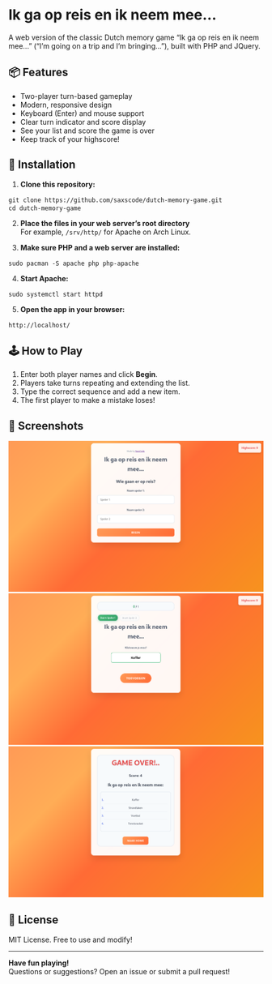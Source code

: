 # Ik ga op reis en ik neem mee...

A web version of the classic Dutch memory game “Ik ga op reis en ik neem mee...” (“I’m going on a trip and I’m bringing...”), built with PHP and JQuery.

## 📦 Features

- Two-player turn-based gameplay
- Modern, responsive design
- Keyboard (Enter) and mouse support
- Clear turn indicator and score display
- See your list and score the game is over
- Keep track of your highscore!

## 🚀 Installation

1. **Clone this repository:**

```
git clone https://github.com/saxscode/dutch-memory-game.git
cd dutch-memory-game
```

2. **Place the files in your web server’s root directory**  
For example, `/srv/http/` for Apache on Arch Linux.

3. **Make sure PHP and a web server are installed:**

```
sudo pacman -S apache php php-apache
```

4. **Start Apache:**

```
sudo systemctl start httpd
```

5. **Open the app in your browser:**

```
http://localhost/
```

## 🕹️ How to Play

1. Enter both player names and click **Begin**.
2. Players take turns repeating and extending the list.
3. Type the correct sequence and add a new item.
4. The first player to make a mistake loses!

## 🎨 Screenshots

![Start screen](screenshots/start.png)
![Game screen](screenshots/game.png)
![Gameover screen](screenshots/gameover.png)

## 📄 License

MIT License. Free to use and modify!

---

**Have fun playing!**  
Questions or suggestions? Open an issue or submit a pull request!
